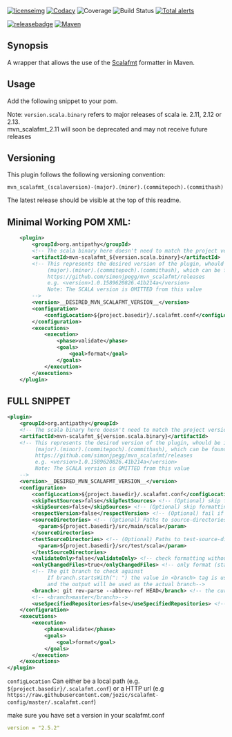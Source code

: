 [![licenseimg]][licenselink]  [![Codacy][codacyimg]][codacylink] ![Coverage][covimg] ![Build Status][buildimg] [![Total alerts][lgtmimg]][lgtmlink]

[![releasebadge]][releaselink] [![Maven][mavenimg]][mavenlink]

## Synopsis

A wrapper that allows the use of the [Scalafmt](https://github.com/scalameta/scalafmt/) formatter in Maven.

## Usage

Add the following snippet to your pom.

Note: `version.scala.binary` refers to major releases of scala ie. 2.11, 2.12 or 2.13.  
mvn_scalafmt_2.11 will soon be deprecated and may not receive future releases

## Versioning 

This plugin follows the following versioning convention:

`mvn_scalafmt_(scalaversion)-(major).(minor).(commitepoch).(commithash)`

The latest release should be visible at the top of this readme.

## Minimal Working POM XML:
```xml
    <plugin>
        <groupId>org.antipathy</groupId>
        <!-- The scala binary here doesn't need to match the project version -->
        <artifactId>mvn-scalafmt_${version.scala.binary}</artifactId>
        <!-- This represents the desired version of the plugin, whould be in the form:
             (major).(minor).(commitepoch).(commithash), which can be found here:
             https://github.com/simonjpegg/mvn_scalafmt/releases
             e.g. <version>1.0.1589620826.41b214a</version>
             Note: The SCALA version is OMITTED from this value
        -->
        <version>__DESIRED_MVN_SCALAFMT_VERSION__</version>
        <configuration>
            <configLocation>${project.basedir}/.scalafmt.conf</configLocation> <!-- path to config -->
        </configuration>
        <executions>
            <execution>
                <phase>validate</phase>
                <goals>
                    <goal>format</goal>
                </goals>
            </execution>
        </executions>
    </plugin>
```

## FULL SNIPPET
```xml
<plugin>
    <groupId>org.antipathy</groupId>
    <!-- The scala binary here doesn't need to match the project version -->
    <artifactId>mvn-scalafmt_${version.scala.binary}</artifactId>
    <!-- This represents the desired version of the plugin, whould be in the form:
         (major).(minor).(commitepoch).(commithash), which can be found here:
         https://github.com/simonjpegg/mvn_scalafmt/releases
         e.g. <version>1.0.1589620826.41b214a</version>
         Note: The SCALA version is OMITTED from this value
    -->
    <version>__DESIRED_MVN_SCALAFMT_VERSION__</version>
    <configuration>
        <configLocation>${project.basedir}/.scalafmt.conf</configLocation> <!-- path to config -->
        <skipTestSources>false</skipTestSources> <!-- (Optional) skip formatting test sources -->
        <skipSources>false</skipSources> <!-- (Optional) skip formatting main sources -->
        <respectVersion>false</respectVersion> <!-- (Optional) fail if no version set in scalafmt.conf -->
        <sourceDirectories> <!-- (Optional) Paths to source-directories. Overrides ${project.build.sourceDirectory} -->
          <param>${project.basedir}/src/main/scala</param>
        </sourceDirectories>
        <testSourceDirectories> <!-- (Optional) Paths to test-source-directories. Overrides ${project.build.testSourceDirectory} -->
          <param>${project.basedir}/src/test/scala</param>
        </testSourceDirectories>
        <validateOnly>false</validateOnly> <!-- check formatting without changing files -->
        <onlyChangedFiles>true</onlyChangedFiles> <!-- only format (staged) files that have been changed from the specified git branch -->
        <!-- The git branch to check against
             If branch.startsWith(": ") the value in <branch> tag is used as a command to run
             and the output will be used as the actual branch-->
        <branch>: git rev-parse --abbrev-ref HEAD</branch> <!-- the current branch-->
        <!-- <branch>master</branch>-->
        <useSpecifiedRepositories>false</useSpecifiedRepositories> <!-- use project repositories configuration for scalafmt dynamic loading -->
    </configuration>
    <executions>
        <execution>
            <phase>validate</phase>
            <goals>
                <goal>format</goal>
            </goals>
        </execution>
    </executions>
</plugin>
```

`configLocation` Can either be a local path (e.g. `${project.basedir}/.scalafmt.conf`) or a HTTP url (e.g `https://raw.githubusercontent.com/jozic/scalafmt-config/master/.scalafmt.conf`)

make sure you have set a version in your scalafmt.conf 
```yaml
version = "2.5.2"
```
[lgtmimg]: https://img.shields.io/lgtm/alerts/g/SimonJPegg/mvn_scalafmt.svg?logo=lgtm&logoWidth=18
[lgtmlink]: https://lgtm.com/projects/g/SimonJPegg/mvn_scalafmt/alerts/
[licenseimg]: https://img.shields.io/badge/Licence-Apache%202.0-blue.svg
[licenselink]: ./LICENSE
[buildimg]: https://github.com/SimonJPegg/mvn_scalafmt/workflows/Build/badge.svg
[covimg]: https://app.codacy.com/project/badge/Coverage/15b50622fcf349cc89301b6c3d40fc4e
[codacyimg]: https://api.codacy.com/project/badge/Grade/15b50622fcf349cc89301b6c3d40fc4e
[codacylink]: https://app.codacy.com/project/Antipathy_org/mvn_scalafmt/dashboard?branchId=11175791
[mavenimg]: https://maven-badges.herokuapp.com/maven-central/org.antipathy/mvn-scalafmt_2.11/badge.svg
[mavenlink]: https://search.maven.org/search?q=org.antipathy.mvn-scalafmt
[releasebadge]: https://img.shields.io/github/release/simonjpegg/mvn_scalafmt.svg?style=flat
[releaselink]: https://github.com/SimonJPegg/mvn_scalafmt/releases
